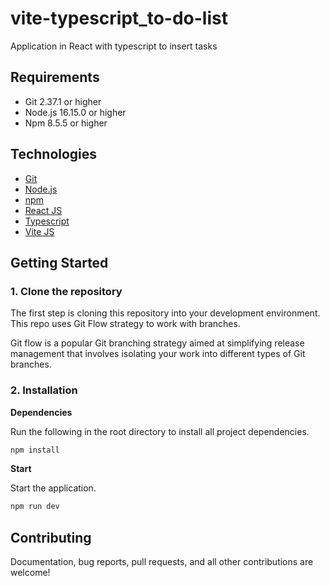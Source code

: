 # vite-typescript_to-do-list
Application in React with typescript to insert tasks

## Requirements

- Git 2.37.1 or higher
- Node.js 16.15.0 or higher
- Npm 8.5.5 or higher

## Technologies

- [Git](https://git-scm.com/)
- [Node.js](https://nodejs.org/)
- [npm](https://www.npmjs.com/)
- [React JS](https://pt-br.reactjs.org/)
- [Typescript](https://www.typescriptlang.org/)
- [Vite JS](https://vitejs.dev/)


## Getting Started

### 1. Clone the repository

The first step is cloning this repository into your development environment. This repo uses Git Flow strategy to work with branches.

Git flow is a popular Git branching strategy aimed at simplifying release management that involves isolating your work into different types of Git branches.

### 2. Installation

**Dependencies**

Run the following in the root directory to install all project dependencies.

```bash
npm install
```

**Start**

Start the application.

```bash
npm run dev
```

## Contributing

Documentation, bug reports, pull requests, and all other contributions are welcome!
